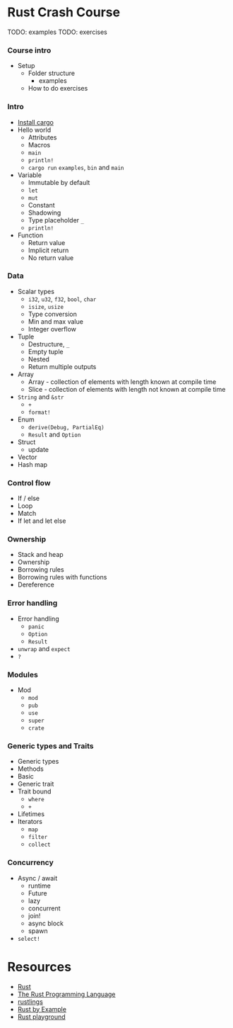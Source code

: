 # Rust Crash Course

TODO: examples
TODO: exercises

### Course intro

- Setup
  - Folder structure
    - examples
  - How to do exercises

### Intro

- [Install cargo](./notes/install.md)
- Hello world
  - Attributes
  - Macros
  - `main`
  - `println!`
  - `cargo run` `examples`, `bin` and `main`
- Variable
  - Immutable by default
  - `let`
  - `mut`
  - Constant
  - Shadowing
  - Type placeholder `_`
  - `println!`
- Function
  - Return value
  - Implicit return
  - No return value

### Data

- Scalar types
  - `i32`, `u32`, `f32`, `bool`, `char`
  - `isize`, `usize`
  - Type conversion
  - Min and max value
  - Integer overflow
- Tuple
  - Destructure, `_`
  - Empty tuple
  - Nested
  - Return multiple outputs
- Array
  - Array - collection of elements with length known at compile time
  - Slice - collection of elements with length not known at compile time
- `String` and `&str`
  - `+`
  - `format!`
- Enum
  - `derive(Debug, PartialEq)`
  - `Result` and `Option`
- Struct
  - update
- Vector
- Hash map

### Control flow

- If / else
- Loop
- Match
- If let and let else

### Ownership

- Stack and heap
- Ownership
- Borrowing rules
- Borrowing rules with functions
- Dereference

### Error handling

- Error handling
  - `panic`
  - `Option`
  - `Result`
- `unwrap` and `expect`
- `?`

### Modules

- Mod
  - `mod`
  - `pub`
  - `use`
  - `super`
  - `crate`

### Generic types and Traits

- Generic types
- Methods
- Basic
- Generic trait
- Trait bound
  - `where`
  - `+`
- Lifetimes
- Iterators
  - `map`
  - `filter`
  - `collect`

### Concurrency

- Async / await
  - runtime
  - Future
  - lazy
  - concurrent
  - join!
  - async block
  - spawn
- `select!`

# Resources

- [Rust](https://www.rust-lang.org/)
- [The Rust Programming Language](https://doc.rust-lang.org/book/)
- [rustlings](https://github.com/rust-lang/rustlings/)
- [Rust by Example](https://doc.rust-lang.org/rust-by-example/)
- [Rust playground](https://play.rust-lang.org/)
